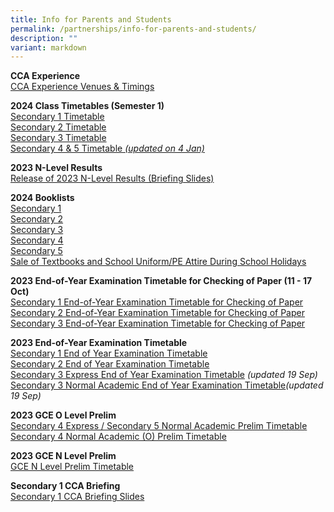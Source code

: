 ```yaml
---
title: Info for Parents and Students
permalink: /partnerships/info-for-parents-and-students/
description: ""
variant: markdown
---
```

**CCA Experience**<br>
[CCA Experience Venues &amp; Timings](/files/S1_CCA_Experience_Venues_and_Timing.pdf)

**2024 Class Timetables (Semester 1)**<br>
[Secondary 1 Timetable](/files/Sem_1_2024_Sec_1_Timetable.pdf)<br>
[Secondary 2 Timetable](/files/Sem_1_2024_Sec_2_Timetable.pdf)<br>
[Secondary 3 Timetable](/files/Sem_1_2024_Sec_3_Timetable.pdf)<br>
[Secondary 4 &amp; 5 Timetable *(updated on 4 Jan)*](/files/Sem_1_2024_Sec_4_5_Timetable__updated_.pdf)

**2023 N-Level Results**<br>
[Release of 2023 N-Level Results (Briefing Slides)](/files/2023_N_Level_Briefing_Slides.pdf)

**2024 Booklists**<br>
[Secondary 1](/files/S1_BOOKLIST__2024__pdf.pdf)<br>
[Secondary 2](/files/Info%20for%20Parents%20Stakeholders/2024%20Booklists/s2%20bv%20booklist%20%20(2024).pdf)<br>
[Secondary 3](/files/Info%20for%20Parents%20Stakeholders/2024%20Booklists/s3%20bv%20booklist%20(2024).pdf)<br>
[Secondary 4](/files/Info%20for%20Parents%20Stakeholders/2024%20Booklists/s4%20bv%20booklist%20(2024).pdf)<br>
[Secondary 5](/files/Info%20for%20Parents%20Stakeholders/2024%20Booklists/s5%20bv%20booklist%20(2024).pdf)<br>
[Sale of Textbooks and School Uniform/PE Attire During School Holidays](/files/Info%20for%20Parents%20Stakeholders/2024%20Booklists/Sale_of_Textbooks_and_School_Uniform.pdf)


**2023 End-of-Year Examination Timetable for Checking of Paper (11 - 17 Oct)**<br>
[Secondary 1 End-of-Year Examination Timetable for Checking of Paper](/files/sec%201%20eye%20timetable%20for%20checking%20of%20paper.pdf)<br>
[Secondary 2 End-of-Year Examination Timetable for Checking of Paper](/files/sec%202%20eye%20timetable%20for%20checking%20of%20paper.pdf)<br>
[Secondary 3 End-of-Year Examination Timetable for Checking of Paper](/files/sec%203%20eye%20timetable%20for%20checking%20of%20paper.pdf)

**2023 End-of-Year Examination Timetable**<br>
[Secondary 1 End of Year Examination Timetable](/files/Info%20for%20Parents%20Stakeholders/secondary%201%20end%20of%20year%20examination%20timetable.pdf)<br>
[Secondary 2 End of Year Examination Timetable](/files/Info%20for%20Parents%20Stakeholders/secondary%202%20end%20of%20year%20examination%20timetable.pdf)<br>
[Secondary 3 Express End of Year Examination Timetable](/files/Info%20for%20Parents%20Stakeholders/sec%203%20ex%20eye%20tt%202023.pdf) *(updated 19 Sep)*
<br>
[Secondary 3 Normal Academic End of Year Examination Timetable](/files/Info%20for%20Parents%20Stakeholders/sec%203%20na%20eye%20tt%202023.pdf)*(updated 19 Sep)*

**2023 GCE O Level Prelim**<br>
[Secondary 4 Express / Secondary 5 Normal Academic Prelim Timetable](/files/Info%20for%20Parents%20Stakeholders/o%20level%20prelim%202023_final%20(4e5n).pdf)<br>
[Secondary 4 Normal Academic (O) Prelim Timetable](/files/Info%20for%20Parents%20Stakeholders/o%20level%20prelim%202023_final%20(4n(o)).pdf)

**2023 GCE N Level Prelim**<br>
[GCE N Level Prelim Timetable](/files/Info%20for%20Parents%20Stakeholders/n%20lvl%20prelim%202023%20timetable.pdf)


**Secondary 1 CCA Briefing**<br>
[Secondary 1 CCA Briefing Slides](/files/Secondary%201%20CCA%20Briefing%20Slides%202023.pdf)